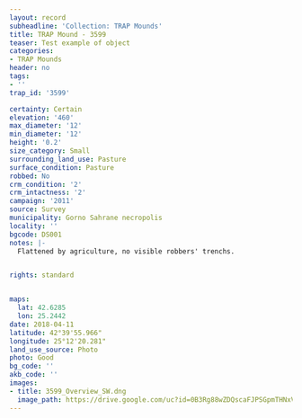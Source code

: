 ```yaml
---
layout: record
subheadline: 'Collection: TRAP Mounds'
title: TRAP Mound - 3599
teaser: Test example of object
categories:
- TRAP Mounds
header: no
tags:
- ''
trap_id: '3599'

certainty: Certain
elevation: '460'
max_diameter: '12'
min_diameter: '12'
height: '0.2'
size_category: Small
surrounding_land_use: Pasture
surface_condition: Pasture
robbed: No
crm_condition: '2'
crm_intactness: '2'
campaign: '2011'
source: Survey
municipality: Gorno Sahrane necropolis
locality: ''
bgcode: DS001
notes: |-
  Flattened by agriculture, no visible robbers' trenchs.


rights: standard


maps:
  lat: 42.6285
  lon: 25.2442
date: 2018-04-11
latitude: 42°39'55.966"
longitude: 25°12'20.281"
land_use_source: Photo
photo: Good
bg_code: ''
akb_code: ''
images:
- title: 3599_Overview_SW.dng
  image_path: https://drive.google.com/uc?id=0B3Rg88wZDQscaFJPSGpmTHNxVWs
---
```

